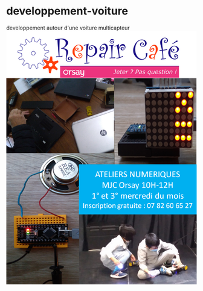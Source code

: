 # developpement-voiture
developpement autour d'une voiture multicapteur
![affiche](https://github.com/arnaudrco/exemples/blob/main/affiche.png)
